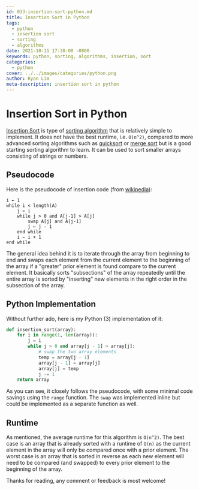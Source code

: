 ```yaml
---
id: 033-insertion-sort-python.md
title: Insertion Sort in Python
tags:
  - python
  - insertion sort
  - sorting
  - algorithms
date: 2021-10-11 17:30:00 -0800
keywords: python, sorting, algorithms, insertion, sort
categories:
  - python
cover: ../../images/categories/python.png
author: Ryan Lim
meta-description: insertion sort in python
---
```


# Insertion Sort in Python

[Insertion Sort](https://en.wikipedia.org/wiki/Insertion_sort) is type of [sorting algorithm](https://en.wikipedia.org/wiki/Sorting_algorithm) that is relatively simple to implement. It does not have the best runtime, i.e. `O(n^2)`, compared to more advanced sorting algorithms such as [quicksort](https://en.wikipedia.org/wiki/Quicksort) or [merge sort](https://en.wikipedia.org/wiki/Merge_sort) but is a good starting sorting algorithm to learn. It can be used to sort smaller arrays consisting of strings or numbers.

## Pseudocode

Here is the pseudocode of insertion code (from [wikipedia](https://en.wikipedia.org/wiki/Insertion_sort#Algorithm)):

```
i ← 1
while i < length(A)
    j ← i
    while j > 0 and A[j-1] > A[j]
        swap A[j] and A[j-1]
        j ← j - 1
    end while
    i ← i + 1
end while
```

The general idea behind it is to iterate through the array from beginning to end and swaps each element from the current element to the beginning of the array if a "greater" prior element is found compare to the current element. It basically sorts "subsections" of the array repeatedly until the entire array is sorted by "inserting" new elements in the right order in the subsection of the array.

## Python Implementation

Without further ado, here is my Python (3) implementation of it:

```python
def insertion_sort(array):
    for i in range(1, len(array)):
        j = i
        while j > 0 and array[j - 1] > array[j]:
            # swap the two array elements
            temp = array[j - 1]
            array[j - 1] = array[j]
            array[j] = temp
            j -= 1
    return array
```

As you can see, it closely follows the pseudocode, with some minimal code savings using the `range` function. The `swap` was implemented inline but could be implemented as a separate function as well.

## Runtime

As mentioned, the average runtime for this algorithm is `O(n^2)`. The best case is an array that is already sorted with a runtime of `O(n)` as the current element in the array will only be compared once with a prior element. The worst case is an array that is sorted in reverse as each new element will need to be compared (and swapped) to every prior element to the beginning of the array.

Thanks for reading, any comment or feedback is most welcome!
